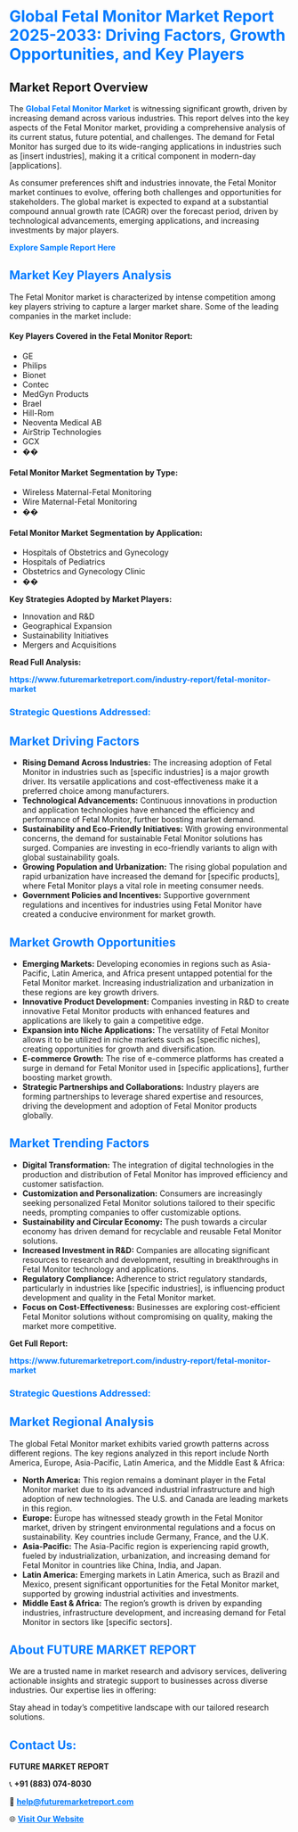 <h1 style="color: #007BFF;">Global Fetal Monitor Market Report 2025-2033: Driving Factors, Growth Opportunities, and Key Players</h1>

<section id="overview">
<h2>Market Report Overview</h2>
<p>The <a href="https://www.futuremarketreport.com/industry-report/fetal-monitor-market" style="color: #007BFF; text-decoration: none;"><strong>Global Fetal Monitor Market</strong></a> is witnessing significant growth, driven by increasing demand across various industries. This report delves into the key aspects of the Fetal Monitor market, providing a comprehensive analysis of its current status, future potential, and challenges. The demand for Fetal Monitor has surged due to its wide-ranging applications in industries such as [insert industries], making it a critical component in modern-day [applications].</p>
<p>As consumer preferences shift and industries innovate, the Fetal Monitor market continues to evolve, offering both challenges and opportunities for stakeholders. The global market is expected to expand at a substantial compound annual growth rate (CAGR) over the forecast period, driven by technological advancements, emerging applications, and increasing investments by major players.</p>
</section>

<section id="overview">
<p><a href="https://www.futuremarketreport.com/request-sample/reportId=113714" style="color: #007BFF; text-decoration: none;"><strong>Explore Sample Report Here</strong></a></p>
</section>

<section id="key-players">
<h2 style="color: #007BFF;">Market Key Players Analysis</h2>
<p>The Fetal Monitor market is characterized by intense competition among key players striving to capture a larger market share. Some of the leading companies in the market include:</p>
<h4>Key Players Covered in the Fetal Monitor Report:</h4>
<ul><li>GE</li><li>Philips</li><li>Bionet</li><li>Contec</li><li>MedGyn Products</li><li>Brael</li><li>Hill-Rom</li><li>Neoventa Medical AB</li><li>AirStrip Technologies</li><li>GCX</li><li>��</li></ul>
<h4>Fetal Monitor Market Segmentation by Type:</h4>
<ul><li>Wireless Maternal-Fetal Monitoring</li><li>Wire Maternal-Fetal Monitoring</li><li>��</li></ul>

<h4>Fetal Monitor Market Segmentation by Application:</h4>
<ul><li>Hospitals of Obstetrics and Gynecology</li><li>Hospitals of Pediatrics</li><li>Obstetrics and Gynecology Clinic</li><li>��</li></ul>
<p><strong>Key Strategies Adopted by Market Players:</strong></p>
<ul>
<li>Innovation and R&D</li>
<li>Geographical Expansion</li>
<li>Sustainability Initiatives</li>
<li>Mergers and Acquisitions</li>
</ul>
</section>

<section>
<p><strong>Read Full Analysis: </strong></p><a href="https://www.futuremarketreport.com/industry-report/fetal-monitor-market" style="color: #007BFF; text-decoration: none;"><strong>https://www.futuremarketreport.com/industry-report/fetal-monitor-market</strong></a>
<h3 style="color: #007BFF;">Strategic Questions Addressed:</h3>
</section>

<section id="driving-factors">
<h2 style="color: #007BFF;">Market Driving Factors</h2>
<ul>
<li><strong>Rising Demand Across Industries:</strong> The increasing adoption of Fetal Monitor in industries such as [specific industries] is a major growth driver. Its versatile applications and cost-effectiveness make it a preferred choice among manufacturers.</li>
<li><strong>Technological Advancements:</strong> Continuous innovations in production and application technologies have enhanced the efficiency and performance of Fetal Monitor, further boosting market demand.</li>
<li><strong>Sustainability and Eco-Friendly Initiatives:</strong> With growing environmental concerns, the demand for sustainable Fetal Monitor solutions has surged. Companies are investing in eco-friendly variants to align with global sustainability goals.</li>
<li><strong>Growing Population and Urbanization:</strong> The rising global population and rapid urbanization have increased the demand for [specific products], where Fetal Monitor plays a vital role in meeting consumer needs.</li>
<li><strong>Government Policies and Incentives:</strong> Supportive government regulations and incentives for industries using Fetal Monitor have created a conducive environment for market growth.</li>
</ul>
</section>

<section id="growth-opportunities">
<h2 style="color: #007BFF;">Market Growth Opportunities</h2>
<ul>
<li><strong>Emerging Markets:</strong> Developing economies in regions such as Asia-Pacific, Latin America, and Africa present untapped potential for the Fetal Monitor market. Increasing industrialization and urbanization in these regions are key growth drivers.</li>
<li><strong>Innovative Product Development:</strong> Companies investing in R&D to create innovative Fetal Monitor products with enhanced features and applications are likely to gain a competitive edge.</li>
<li><strong>Expansion into Niche Applications:</strong> The versatility of Fetal Monitor allows it to be utilized in niche markets such as [specific niches], creating opportunities for growth and diversification.</li>
<li><strong>E-commerce Growth:</strong> The rise of e-commerce platforms has created a surge in demand for Fetal Monitor used in [specific applications], further boosting market growth.</li>
<li><strong>Strategic Partnerships and Collaborations:</strong> Industry players are forming partnerships to leverage shared expertise and resources, driving the development and adoption of Fetal Monitor products globally.</li>
</ul>
</section>

<section id="trending-factors">
<h2 style="color: #007BFF;">Market Trending Factors</h2>
<ul>
<li><strong>Digital Transformation:</strong> The integration of digital technologies in the production and distribution of Fetal Monitor has improved efficiency and customer satisfaction.</li>
<li><strong>Customization and Personalization:</strong> Consumers are increasingly seeking personalized Fetal Monitor solutions tailored to their specific needs, prompting companies to offer customizable options.</li>
<li><strong>Sustainability and Circular Economy:</strong> The push towards a circular economy has driven demand for recyclable and reusable Fetal Monitor solutions.</li>
<li><strong>Increased Investment in R&D:</strong> Companies are allocating significant resources to research and development, resulting in breakthroughs in Fetal Monitor technology and applications.</li>
<li><strong>Regulatory Compliance:</strong> Adherence to strict regulatory standards, particularly in industries like [specific industries], is influencing product development and quality in the Fetal Monitor market.</li>
<li><strong>Focus on Cost-Effectiveness:</strong> Businesses are exploring cost-efficient Fetal Monitor solutions without compromising on quality, making the market more competitive.</li>
</ul>
</section>

<section>
<p><strong>Get Full Report: </strong></p><a href="https://www.futuremarketreport.com/industry-report/fetal-monitor-market" style="color: #007BFF; text-decoration: none;"><strong>https://www.futuremarketreport.com/industry-report/fetal-monitor-market</strong></a>
<h3 style="color: #007BFF;">Strategic Questions Addressed:</h3>
</section>


<section id="regional-analysis">
<h2 style="color: #007BFF;">Market Regional Analysis</h2>
<p>The global Fetal Monitor market exhibits varied growth patterns across different regions. The key regions analyzed in this report include North America, Europe, Asia-Pacific, Latin America, and the Middle East & Africa:</p>
<ul>
<li><strong>North America:</strong> This region remains a dominant player in the Fetal Monitor market due to its advanced industrial infrastructure and high adoption of new technologies. The U.S. and Canada are leading markets in this region.</li>
<li><strong>Europe:</strong> Europe has witnessed steady growth in the Fetal Monitor market, driven by stringent environmental regulations and a focus on sustainability. Key countries include Germany, France, and the U.K.</li>
<li><strong>Asia-Pacific:</strong> The Asia-Pacific region is experiencing rapid growth, fueled by industrialization, urbanization, and increasing demand for Fetal Monitor in countries like China, India, and Japan.</li>
<li><strong>Latin America:</strong> Emerging markets in Latin America, such as Brazil and Mexico, present significant opportunities for the Fetal Monitor market, supported by growing industrial activities and investments.</li>
<li><strong>Middle East & Africa:</strong> The region’s growth is driven by expanding industries, infrastructure development, and increasing demand for Fetal Monitor in sectors like [specific sectors].</li>
</ul>
</section>

<footer>
<h2 style="color: #007BFF;">About FUTURE MARKET REPORT</h2>
<p>We are a trusted name in market research and advisory services, delivering actionable insights and strategic support to businesses across diverse industries. Our expertise lies in offering:</p>

<p>Stay ahead in today’s competitive landscape with our tailored research solutions.</p>

<h2 style="color: #007BFF;">Contact Us:</h2>
<p><strong>FUTURE MARKET REPORT</strong></p>
<p>📞 <strong>+91 (883) 074-8030</strong></p>
<p>📧 <strong><a href="mailto:help@futuremarketreport.com" style="color: #007BFF;">help@futuremarketreport.com</a></strong></p>
<p>🌐 <strong><a href="https://www.futuremarketreport.com/" style="color: #007BFF;">Visit Our Website</a></strong></p>
</footer>
